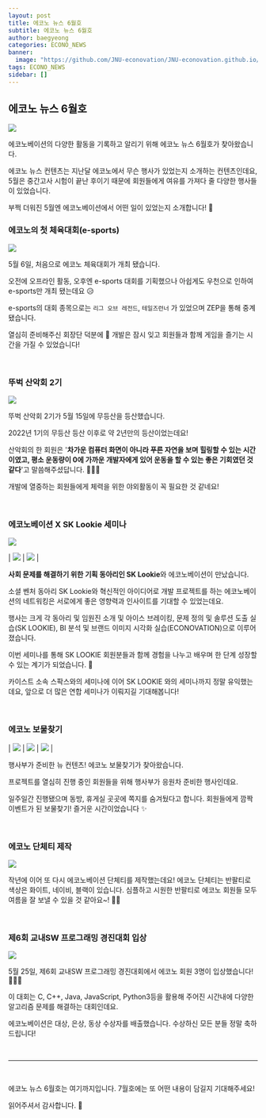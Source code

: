 ```yaml
---
layout: post
title: 에코노 뉴스 6월호
subtitle: 에코노 뉴스 6월호
author: baegyeong
categories: ECONO_NEWS
banner:
  image: "https://github.com/JNU-econovation/JNU-econovation.github.io/assets/102566546/aa076bcb-6c50-4902-ab24-c9a9297bc709"
tags: ECONO_NEWS
sidebar: []
---
```


## 에코노 뉴스 6월호

<img src="https://github.com/JNU-econovation/JNU-econovation.github.io/assets/102566546/aa076bcb-6c50-4902-ab24-c9a9297bc709"/>

에코노베이션의 다양한 활동을 기록하고 알리기 위해 에코노 뉴스 6월호가 찾아왔습니다.

에코노 뉴스 컨텐츠는 지난달 에코노에서 무슨 행사가 있었는지 소개하는 컨텐츠인데요,
5월은 중간고사 시험이 끝난 후이기 때문에 회원들에게 여유를 가져다 줄 다양한 행사들이 있었습니다.

부쩍 더워진 5월엔 에코노베이션에서 어떤 일이 있었는지 소개합니다! 🙌

### 에코노의 첫 체육대회(e-sports)

<img src="https://github.com/JNU-econovation/JNU-econovation.github.io/assets/102566546/485e2924-3157-4517-afb5-b318821ff4b3" />

5월 6일, 처음으로 에코노 체육대회가 개최 됐습니다.

오전에 오프라인 활동, 오후엔 e-sports 대회를 기획했으나 아쉽게도 우천으로 인하여 e-sports만 개최 됐는데요 😥

e-sports의 대회 종목으로는 `리그 오브 레전드`, `테일즈런너` 가 있었으며 ZEP을 통해 중계됐습니다.

열심히 준비해주신 회장단 덕분에 💪 개발은 잠시 잊고 회원들과 함께 게임을 즐기는 시간을 가질 수 있었습니다!

<br/>

### 뚜벅 산악회 2기

<img src="https://github.com/JNU-econovation/JNU-econovation.github.io/assets/102566546/3784e719-e36f-4065-8c74-0568a9544287" />

뚜벅 산악회 2기가 5월 15일에 무등산을 등산했습니다.

2022년 1기의 무등산 등산 이후로 약 2년만의 등산이었는데요!

산악회의 한 회원은 '**차가운 컴퓨터 화면이 아니라 푸른 자연을 보며 힐링할 수 있는 시간이였고, 평소 운동량이 0에 가까운 개발자에게 있어 운동을 할 수 있는 좋은 기회였던 것 같다**'고 말씀해주셨답니다. 👏👏👏

개발에 열중하는 회원들에게 체력을 위한 야외활동이 꼭 필요한 것 같네요!

<br/>

### 에코노베이션 X SK Lookie 세미나

<img src="https://github.com/JNU-econovation/JNU-econovation.github.io/assets/102566546/dd249971-aeb6-4324-aba2-7b5c49f3c65e" />

| <img src="https://github.com/JNU-econovation/JNU-econovation.github.io/assets/102566546/614cbc0e-c972-49d9-8a50-4bdfdf7bf742"> | <img src="https://github.com/JNU-econovation/JNU-econovation.github.io/assets/102566546/0407a9fd-6349-4b8b-ac96-122861afc2de"> |

**사회 문제를 해결하기 위한 기획 동아리인 SK Lookie**와 에코노베이션이 만났습니다.

소셜 벤처 동아리 SK Lookie와 혁신적인 아이디어로 개발 프로젝트를 하는 에코노베이션의 네트워킹은 서로에게 좋은 영향력과 인사이트를 기대할 수 있었는데요.

행사는 크게 각 동아리 및 임원진 소개 및 아이스 브레이킹, 문제 정의 및 솔루션 도출 실습(SK LOOKIE), BI 분석 및 브랜드 이미지 시각화 실습(ECONOVATION)으로 이루어졌습니다.

이번 세미나를 통해 SK LOOKIE 회원분들과 함께 경험을 나누고 배우며 한 단계 성장할 수 있는 계기가 되었습니다. 👊

카이스트 소속 스팍스와의 세미나에 이어 SK LOOKIE 와의 세미나까지 정말 유익했는데요, 앞으로 더 많은 연합 세미나가 이뤄지길 기대해봅니다!

<br/>

### 에코노 보물찾기

| <img src="https://github.com/JNU-econovation/JNU-econovation.github.io/assets/102566546/53199f9d-5995-49c5-b38b-b9c7a40be626"> | <img src="https://github.com/JNU-econovation/JNU-econovation.github.io/assets/102566546/9ad6744a-6744-4d1f-a1df-2d261fabe2ef"> | <img src="https://github.com/JNU-econovation/JNU-econovation.github.io/assets/102566546/48e52c7e-d852-4326-980f-ebc145f15735"> |

행사부가 준비한 뉴 컨텐츠! 에코노 보물찾기가 찾아왔습니다.

프로젝트를 열심히 진행 중인 회원들을 위해 행사부가 응원차 준비한 행사인데요.

일주일간 진행됐으며 동방, 휴게실 곳곳에 쪽지를 숨겨뒀다고 합니다.
회원들에게 깜짝 이벤트가 된 보물찾기! 즐거운 시간이었습니다 ✨

<br/>

### 에코노 단체티 제작

<img src="https://github.com/JNU-econovation/JNU-econovation.github.io/assets/102566546/3f39fa6b-66a4-47e2-840b-a9958c46cea4"/>

작년에 이어 또 다시 에코노베이션 단체티를 제작했는데요!
에코노 단체티는 반팔티로 색상은 화이트, 네이비, 블랙이 있습니다.
심플하고 시원한 반팔티로 에코노 회원들 모두 여름을 잘 보낼 수 있을 것 같아요~! 🏄‍♂️

<br/>

### 제6회 교내SW 프로그래밍 경진대회 입상

<img src="https://github.com/JNU-econovation/JNU-econovation.github.io/assets/102566546/5a4d8b62-0ad7-43d9-9c74-17747f965f3d"/>

5월 25일, 제6회 교내SW 프로그래밍 경진대회에서 에코노 회원 3명이 입상했습니다! 👏👏👏

이 대회는 C, C++, Java, JavaScript, Python3등을 활용해 주어진 시간내에 다양한 알고리즘 문제를 해결하는 대회인데요.

에코노베이션은 대상, 은상, 동상 수상자를 배출했습니다.
수상하신 모든 분들 정말 축하드립니다!

<br/>

---

<br/>

에코노 뉴스 6월호는 여기까지입니다. 7월호에는 또 어떤 내용이 담길지 기대해주세요!

읽어주셔서 감사합니다. 🙌

